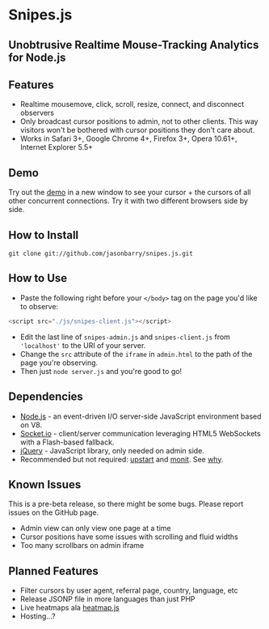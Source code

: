 # Snipes.js

Unobtrusive Realtime Mouse-Tracking Analytics for Node.js
---

## Features

  - Realtime mousemove, click, scroll, resize, connect, and disconnect observers
  - Only broadcast cursor positions to admin, not to other clients. This way visitors won't be bothered with cursor positions they don't care about.
  - Works in Safari 3+, Google Chrome 4+, Firefox 3+, Opera 10.61+, Internet Explorer 5.5+

## Demo

Try out the [demo](http://ve.kl7xwf7m.vesrv.com/) in a new window to see your cursor + the cursors of all other concurrent connections. Try it with two different browsers side by side.

## How to Install

    git clone git://github.com/jasonbarry/snipes.js.git

## How to Use

  - Paste the following right before your `</body>` tag on the page you'd like to observe:

```js
<script src="./js/snipes-client.js"></script>
```

  - Edit the last line of `snipes-admin.js` and `snipes-client.js` from `'localhost'` to the URI of your server.
  - Change the `src` attribute of the `iframe` in `admin.html` to the path of the page you're observing.
  - Then just `node server.js` and you're good to go!

## Dependencies

  - [Node.js](http://nodejs.org) - an event-driven I/O server-side JavaScript environment based on V8.
  - [Socket.io](http://socket.io) - client/server communication leveraging HTML5 WebSockets with a Flash-based fallback.
  - [jQuery](http://jquery.com) - JavaScript library, only needed on admin side.
  - Recommended but not required: [upstart](http://upstart.ubuntu.com/) and [monit](http://mmonit.com/monit/). See [why](http://howtonode.org/deploying-node-upstart-monit).

## Known Issues

This is a pre-beta release, so there might be some bugs. Please report issues on the GitHub page.

  - Admin view can only view one page at a time
  - Cursor positions have some issues with scrolling and fluid widths
  - Too many scrollbars on admin iframe

## Planned Features

  - Filter cursors by user agent, referral page, country, language, etc
  - Release JSONP file in more languages than just PHP
  - Live heatmaps ala [heatmap.js](http://www.patrick-wied.at/static/heatmapjs/)
  - Hosting...?